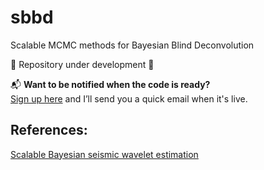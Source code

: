 # sbbd
Scalable MCMC methods for Bayesian Blind Deconvolution

🚧 Repository under development 🚧

📬 **Want to be notified when the code is ready?**  
[Sign up here]([https://your-form-link.com](https://docs.google.com/forms/d/1Lcbe5KwFiBjrMqGP1BNud1IOBJUXDTk2oFRoM3PnkcY/edit)) and I’ll send you a quick email when it's live.


## References:

[Scalable Bayesian seismic wavelet estimation]("https://onlinelibrary.wiley.com/share/author/QXGPRTZ4FAWCH9HSPPEN?target=10.1111/1365-2478.70026")
